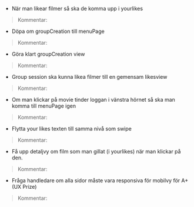 - När man likear filmer så ska de komma upp i yourlikes
> Kommentar:
- Döpa om groupCreation till menuPage
> Kommentar:
- Göra klart groupCreation view
> Kommentar:
- Group session ska kunna likea filmer till en gemensam likesview
> Kommentar:
- Om man klickar på movie tinder loggan i vänstra hörnet så ska man komma till menuPage igen
> Kommentar:
- Flytta your likes texten till  samma nivå som swipe
> Kommentar:
- Få upp detaljvy om film som man gillat (i yourlikes) när man klickar på den.
> Kommentar:
- Fråga handledare om alla sidor måste vara responsiva för mobilvy för A+ (UX Prize)
> Kommentar:
